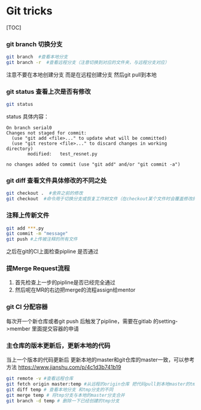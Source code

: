 # Git tricks


[TOC]

### git branch 切换分支

``` bash
git branch  #查看本地分支
git branch -r  #查看远程分支（注意切换到对应的文件夹，与远程分支对应）
```
注意不要在本地创建分支 而是在远程创建分支 然后git pull到本地

### git status 查看上次是否有修改

``` bash 
git status         
```
status 具体内容：
```
On branch serial0
Changes not staged for commit:
  (use "git add <file>..." to update what will be committed)
  (use "git restore <file>..." to discard changes in working directory)
        modified:   test_resnet.py

no changes added to commit (use "git add" and/or "git commit -a")
```
### git diff 查看文件具体修改的不同之处

``` bash
git checkout .  #舍弃之前的修改
git checkout  #命令用于切换分支或恢复工作树文件（在checkout某个文件时会覆盖修改的内容 这一点需要注意）
```

### 注释上传新文件

```bash
git add ***.py
git commit -m "message" 
git push #上传被注释的所有文件
```
之后在git的CI上面检查pipline 是否通过

### 提Merge Request流程

1. 首先检查上一步的pipline是否已经完全通过
2. 然后呢在MR的右边把merge的流程assign给mentor

### git CI 分配容器
每次开一个新仓库或者git push 后触发了pipline，需要在gitlab 的setting->member 里面提交容器的申请

### 主仓库的版本更新后，更新本地的代码
当上一个版本的代码更新后
更新本地的master和git仓库的master一致，可以参考方法
https://www.jianshu.com/p/4c1d3b741b19

```bash
git remote -v #查看远程仓库
git fetch origin master:temp #从远程的origin仓库 把代码pull到本地master的tmp分支上面
git diff temp # 查看本地分支 和tmp分支的不同
git merge temp # 将tmp分支与本地的master分支合并
git branch -d temp # 删除一下已经创建的tmp分支
```
